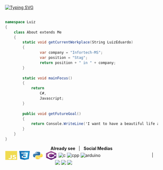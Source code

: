 [![Typing SVG](https://readme-typing-svg.herokuapp.com?font=roboto&color=F70909&center=true&vCenter=true&lines=You're+Talking+to+Me%3F)](https://git.io/typing-svg)

```c#

namespace Luiz
{
    class About extends Me
    {
        static void getCurrentWorkplace(String LuizEduardo)
        {
                var company = "Infortech-MS";
                var position = "Stag";
                return position + " in " + company;
        }

        static void mainFocus()
        {   
            return
                C#,
                Javascript;
        }

        public void getFutureGoal()
        {
            return Console.WriteLine('I want to have a beautiful life and become a GameDev soon');
        }
    }
}
```

<div align="center"> <strong> Already see </strong> &nbsp;&nbsp;|&nbsp;&nbsp; <strong>Social Medias</strong></div>

<div style="display: inline;" >     
      <img align="center" alt="Js" height="30" width="40" src="https://raw.githubusercontent.com/devicons/devicon/master/icons/javascript/javascript-plain.svg">
      <img align="center" alt="CSS" height="30" width="40" src="https://raw.githubusercontent.com/devicons/devicon/master/icons/css3/css3-original.svg">
      <img align="center" alt="Python" height="30" width="40" src="https://raw.githubusercontent.com/devicons/devicon/master/icons/python/python-original.svg">
      <img align="center" alt="Csharp" height="30" width="40" src="https://raw.githubusercontent.com/devicons/devicon/master/icons/csharp/csharp-original.svg">
      <img align="center" alt="c" height="30" width="40" src="https://cdn.jsdelivr.net/gh/devicons/devicon/icons/c/c-original.svg" />
      <img align="center" alt="cpp" height="30" width="40" src="https://cdn.jsdelivr.net/gh/devicons/devicon/icons/cplusplus/cplusplus-original.svg" />    
      <img align="center" alt="arduino" height="30" width="40" src="https://cdn.jsdelivr.net/gh/devicons/devicon/icons/arduino/arduino-original.svg" /> 
    &nbsp;&nbsp;&nbsp;&nbsp;&nbsp;&nbsp;&nbsp;&nbsp;&nbsp;&nbsp;&nbsp;&nbsp;&nbsp;&nbsp;&nbsp;&nbsp;&nbsp;&nbsp;&nbsp;&nbsp;&nbsp;&nbsp;&nbsp;&nbsp;&nbsp;&nbsp;&nbsp;&nbsp;&nbsp;&nbsp;&nbsp;&nbsp;&nbsp;&nbsp;&nbsp;&nbsp;&nbsp;&nbsp;&nbsp;&nbsp;&nbsp;&nbsp;|&nbsp;&nbsp;&nbsp;&nbsp;&nbsp;&nbsp;&nbsp;&nbsp;&nbsp;&nbsp;&nbsp;&nbsp;&nbsp;&nbsp;&nbsp;&nbsp;&nbsp;&nbsp;&nbsp;&nbsp;&nbsp;&nbsp;&nbsp;&nbsp;&nbsp;&nbsp;&nbsp;&nbsp;&nbsp;&nbsp;&nbsp;&nbsp;&nbsp;&nbsp;&nbsp;&nbsp;&nbsp;&nbsp;&nbsp;&nbsp;&nbsp;
      <a align="center" href="https://www.instagram.com/lil.iz.25/" target="_blank"><img src="https://img.shields.io/badge/-Instagram-%23E4405F?style=for-the-badge&logo=instagram&logoColor=white" target="_blank"></a>
      <a align="center" href = "mailto:domingues-pc@hotmail.com"><img src="https://img.shields.io/badge/-Gmail-%23333?style=for-the-badge&logo=gmail&logoColor=white" target="_blank"></a>
      <a align="center" href="https://www.linkedin.com/in/luiz-eduardo-domingues-634156214/" target="_blank"><img src="https://img.shields.io/badge/-LinkedIn-%230077B5?style=for-the-badge&logo=linkedin&logoColor=white" target="_blank"></a>
</div>




